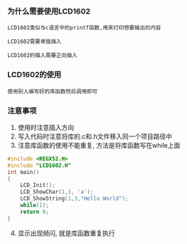 ### 为什么需要使用LCD1602
    LCD1602类似与c语言中的printf函数,用来打印想要输出的内容

    LCD1602需要单独插入

    LCD1602的插入需要正向插入

### LCD1602的使用
    使用别人编写好的库函数然后调用即可

### 注意事项
1. 使用时注意插入方向
2. 写入代码时注意将库的.c和.h文件移入同一个项目路径中
3. 注意库函数的使用不能重复, 方法是将库函数写在while上面
```c
#include <REGX52.H>
#include "LCD1602.H"
int main()
{
	LCD_Init();
	LCD_ShowChar(1,1, 'a');
	LCD_ShowString(1,3,"Hello World");
	while(1);
	return 0;
}
```
4. 显示出现频闪, 就是库函数重复执行